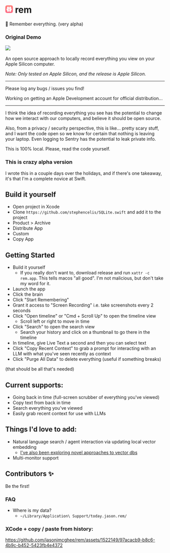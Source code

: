 # <img src="rem/Assets.xcassets/AppIcon.appiconset/AppIcon128x128@2x.png" width=24 /> rem

🧠 Remember everything. (very alpha)

### Original Demo
<a href="https://www.loom.com/share/091a48b318f04f22bdada62716298948">
  <img style="max-width:300px;" src="https://cdn.loom.com/sessions/thumbnails/091a48b318f04f22bdada62716298948-with-play.gif">
</a>

An open source approach to locally record everything you view on your Apple Silicon computer.

_Note: Only tested on Apple Silicon, and the release is Apple Silicon._

---

Please log any bugs / issues you find!

Working on getting an Apple Development account for official distribution...

---

I think the idea of recording everything you see has the potential to change how we interact 
with our computers, and believe it should be open source.

Also, from a privacy / security perspective, this is like... pretty scary stuff, and I want the code open 
so we know for certain that nothing is leaving your laptop. Even logging to Sentry has the potential to 
leak private info.

This is 100% local. Please, read the code yourself.

### This is crazy alpha version
I wrote this in a couple days over the holidays, and if there's one takeaway, it's that I'm a
complete novice at Swift.

## Build it yourself
- Open project in Xcode
- Clone `https://github.com/stephencelis/SQLite.swift` and add it to the project
- Product > Archive
- Distribute App
- Custom
- Copy App

## Getting Started
- Build it yourself
  - If you really don't want to, download release and run `xattr -c rem.app`. This tells macos "all good". I'm not malicious, but don't take my word for it.
- Launch the app
- Click the brain
- Click "Start Remembering"
- Grant it access to "Screen Recording" i.e. take screenshots every 2 seconds
- Click "Open timeline" or "Cmd + Scroll Up" to open the timeline view
    - Scroll left or right to move in time
- Click "Search" to open the search view
    - Search your history and click on a thumbnail to go there in the timeline
- In timeline, give Live Text a second and then you can select text
- Click "Copy Recent Context" to grab a prompt for interacting with an LLM with what you've seen recently as context
- Click "Purge All Data" to delete everything (useful if something breaks)

(that should be all that's needed)

## Current supports:
- Going back in time (full-screen scrubber of everything you've viewed)
- Copy text from back in time
- Search everything you've viewed
- Easily grab recent context for use with LLMs

## Things I'd love to add:
- Natural language search / agent interaction via updating local vector embedding
    - [I've also been exploring novel approaches to vector dbs](https://github.com/jasonjmcghee/portable-hnsw)
- Multi-monitor support

## Contributors ✨
Be the first!

### FAQ
- Where is my data?
    - `~/Library/Application\ Support/today.jason.rem/`

### XCode + copy / paste from history:

https://github.com/jasonjmcghee/rem/assets/1522149/97acacb9-b8c6-4b9c-b452-5423fb4e4372
